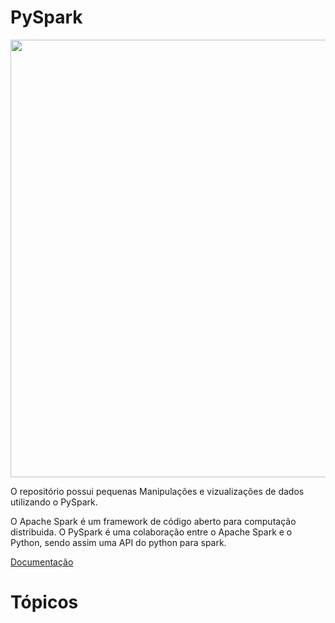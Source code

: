 # PySpark

<div align="center">
<img src="https://miro.medium.com/max/1400/1*nPcdyVwgcuEZiEZiRqApug.jpeg" width="700px" />
</div>


<p>O repositório possui pequenas Manipulações e vizualizações de dados utilizando o PySpark. <p>O Apache Spark é um framework de código aberto para computação distribuida. O PySpark é uma colaboração entre o Apache Spark e o Python, sendo assim uma API do python para spark.

  [Documentação](https://spark.apache.org/)
  
 # Tópicos
